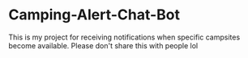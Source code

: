 # Camping-Alert-Chat-Bot
This is my project for receiving notifications when specific campsites become available. Please don't share this with people lol  
